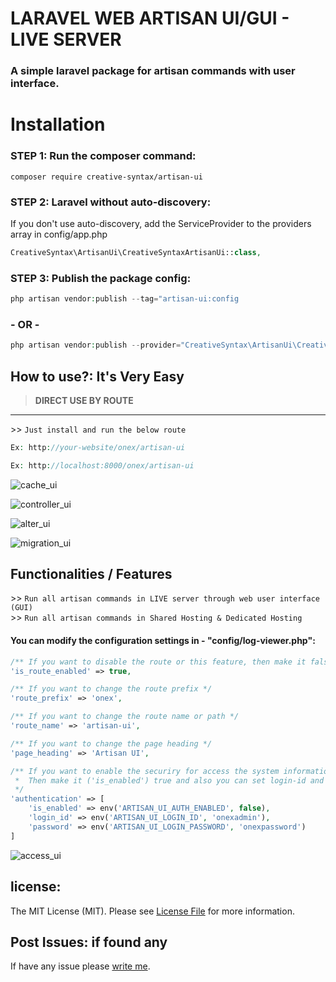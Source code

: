 # LARAVEL WEB ARTISAN UI/GUI - LIVE SERVER

### A simple laravel package for artisan commands with user interface.

# Installation

### STEP 1: Run the composer command:

```shell
composer require creative-syntax/artisan-ui
```

### STEP 2: Laravel without auto-discovery:

If you don't use auto-discovery, add the ServiceProvider to the providers array in config/app.php

```php
CreativeSyntax\ArtisanUi\CreativeSyntaxArtisanUi::class,
```

### STEP 3: Publish the package config:

```php
php artisan vendor:publish --tag="artisan-ui:config
```
### - OR - 

```php
php artisan vendor:publish --provider="CreativeSyntax\ArtisanUi\CreativeSyntaxArtisanUi" --force
```

## How to use?: It's Very Easy

> **DIRECT USE BY ROUTE**
---
<dl>
  <dt>>> <code>Just install and run the below route </span></code></dt>
</dl>

```php
Ex: http://your-website/onex/artisan-ui

Ex: http://localhost:8000/onex/artisan-ui
```

![cache_ui](https://user-images.githubusercontent.com/24665327/224533931-ceb13672-0b20-4b0f-a2ba-9ab068d5bc46.png)

![controller_ui](https://user-images.githubusercontent.com/24665327/224533944-2bbc279f-2e45-41c3-95e1-e6f385397970.png)

![alter_ui](https://user-images.githubusercontent.com/24665327/224533962-ee512c04-bcaf-4699-aaee-8bcf5a74b83e.png)

![migration_ui](https://user-images.githubusercontent.com/24665327/224533979-b10e3cc2-e7a8-4205-aaad-3cfa419deb67.png)

## Functionalities / Features
<dl>
  <dt>>> <code>Run all artisan commands in LIVE server through web user interface (GUI)</span></code></dt>
  <dt>>> <code>Run all artisan commands in Shared Hosting & Dedicated Hosting</span></code></dt>
</dl>

#### You can modify the configuration settings in - "config/log-viewer.php":

```php
/** If you want to disable the route or this feature, then make it false */
'is_route_enabled' => true,
```

```php
/** If you want to change the route prefix */
'route_prefix' => 'onex',
```

```php
/** If you want to change the route name or path */
'route_name' => 'artisan-ui',
```

```php
/** If you want to change the page heading */
'page_heading' => 'Artisan UI',
```

```php
/** If you want to enable the securiry for access the system information
 *  Then make it ('is_enabled') true and also you can set login-id and password 
 */
'authentication' => [
    'is_enabled' => env('ARTISAN_UI_AUTH_ENABLED', false),
    'login_id' => env('ARTISAN_UI_LOGIN_ID', 'onexadmin'),
    'password' => env('ARTISAN_UI_LOGIN_PASSWORD', 'onexpassword')
]
```
![access_ui](https://user-images.githubusercontent.com/24665327/224533996-1faf7804-d144-41b0-bb11-8ba2186945c4.png)


## license:
The MIT License (MIT). Please see [License File](LICENSE.md) for more information.

## Post Issues: if found any
If have any issue please [write me](https://github.com/dev-arindam-roy/artisan-ui/issues).
